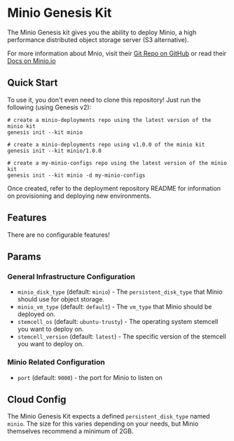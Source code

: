Minio Genesis Kit
=================

The Minio Genesis kit gives you the ability to deploy Minio, a high performance
distributed object storage server (S3 alternative). 

For more information about Mnio, visit their [Git Repo on
GitHub](https://github.com/minio/minio) or read their [Docs on Minio.io](https://docs.minio.io/)

Quick Start
-----------

To use it, you don't even need to clone this repository! Just run
the following (using Genesis v2):

```
# create a minio-deployments repo using the latest version of the minio kit
genesis init --kit minio

# create a minio-deployments repo using v1.0.0 of the minio kit
genesis init --kit minio/1.0.0

# create a my-minio-configs repo using the latest version of the minio kit
genesis init --kit minio -d my-minio-configs
```

Once created, refer to the deployment repository README for information on
provisioning and deploying new environments.

Features
-------

There are no configurable features!

Params
------

### General Infrastructure Configuration
* `minio_disk_type` (default: `minio`) - The `persistent_disk_type` that Minio
  should use for object storage.
* `minio_vm_type` (default: `default`) - The `vm_type` that Minio should be
  deployed on.
* `stemcell_os` (default: `ubuntu-trusty`) - The operating system stemcell you
  want to deploy on.
* `stemcell_version` (default: `latest`) - The specific version of the stemcell
  you want to deploy on.

### Minio Related Configuration
* `port` (default: `9000`) -  the port for Minio to listen on

Cloud Config
------------

The Minio Genesis Kit expects a defined `persistent_disk_type` named `minio`.
The size for this varies depending on your needs, but Minio themselves recommend
a minimum of 2GB.
